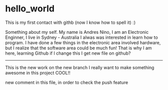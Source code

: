 # hello_world
This is my first contact with githb (now I know how to spell it) :)

Something about my self.
My name is Andres Nino, I am an Electronic Enginner, I live in Sydney - Australia
I alwas was interested in learn how to program. I have done a few things in the electronic area involved hardware, but I realize that the software area could be much fun! 
That is why I am here, learning Github 
if I change this I get new file on github?

----------------------------------
This is the new work on the new branch
I really want to make something awesome in this project
COOL!!

new comment in this file, in order to check the push feature
